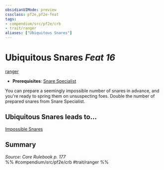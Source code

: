 ```yaml
---
obsidianUIMode: preview
cssclass: pf2e,pf2e-feat
tags:
- compendium/src/pf2e/crb
- trait/ranger
aliases: ["Ubiquitous Snares"]
---
```

# Ubiquitous Snares  *Feat 16*  
[ranger](../../rules/traits/ranger.md)  

- **Prerequisites**: [Snare Specialist](snare-specialist.md)

You can prepare a seemingly impossible number of snares in advance, and you're ready to spring them on unsuspecting foes. Double the number of prepared snares from Snare Specialist.

## Ubiquitous Snares leads to...

[Impossible Snares](impossible-snares-apg.md)

## Summary

*Source: Core Rulebook p. 177*  
%% #compendium/src/pf2e/crb #trait/ranger %%